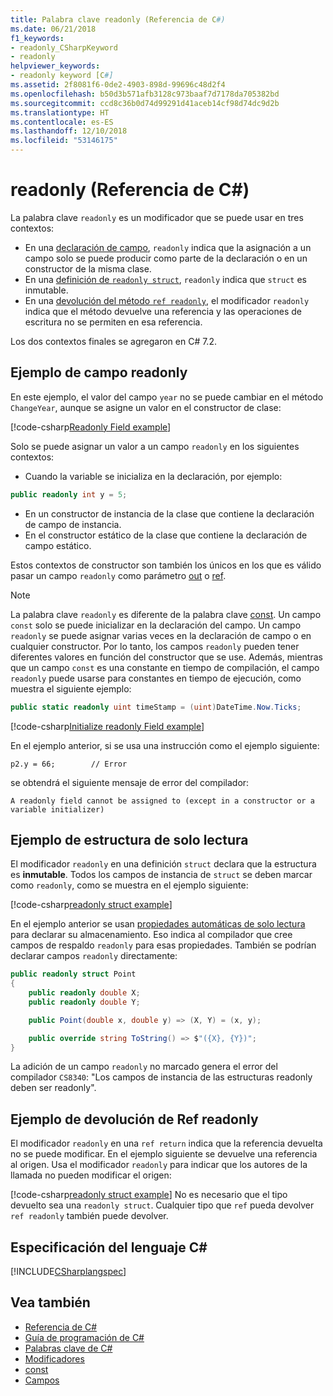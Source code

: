 ```yaml
---
title: Palabra clave readonly (Referencia de C#)
ms.date: 06/21/2018
f1_keywords:
- readonly_CSharpKeyword
- readonly
helpviewer_keywords:
- readonly keyword [C#]
ms.assetid: 2f8081f6-0de2-4903-898d-99696c48d2f4
ms.openlocfilehash: b50d3b571afb3128c973baaf7d7178da705382bd
ms.sourcegitcommit: ccd8c36b0d74d99291d41aceb14cf98d74dc9d2b
ms.translationtype: HT
ms.contentlocale: es-ES
ms.lasthandoff: 12/10/2018
ms.locfileid: "53146175"
---
```

# <a name="readonly-c-reference"></a>readonly (Referencia de C#)

La palabra clave `readonly` es un modificador que se puede usar en tres contextos:

- En una [declaración de campo](#readonly-field-example), `readonly` indica que la asignación a un campo solo se puede producir como parte de la declaración o en un constructor de la misma clase.
- En una [definición de `readonly struct`](#readonly-struct-example), `readonly` indica que `struct` es inmutable.
- En una [devolución del método `ref readonly`](#ref-readonly-return-example), el modificador `readonly` indica que el método devuelve una referencia y las operaciones de escritura no se permiten en esa referencia.

Los dos contextos finales se agregaron en C# 7.2.

## <a name="readonly-field-example"></a>Ejemplo de campo readonly

En este ejemplo, el valor del campo `year` no se puede cambiar en el método `ChangeYear`, aunque se asigne un valor en el constructor de clase:

[!code-csharp[Readonly Field example](~/samples/snippets/csharp/keywords/ReadonlyKeywordExamples.cs#ReadonlyField)]

Solo se puede asignar un valor a un campo `readonly` en los siguientes contextos:

- Cuando la variable se inicializa en la declaración, por ejemplo:

```csharp
public readonly int y = 5;
```

- En un constructor de instancia de la clase que contiene la declaración de campo de instancia.
- En el constructor estático de la clase que contiene la declaración de campo estático.

Estos contextos de constructor son también los únicos en los que es válido pasar un campo `readonly` como parámetro [out](out-parameter-modifier.md) o [ref](ref.md).

> [!NOTE]
> La palabra clave `readonly` es diferente de la palabra clave [const](const.md). Un campo `const` solo se puede inicializar en la declaración del campo. Un campo `readonly` se puede asignar varias veces en la declaración de campo o en cualquier constructor. Por lo tanto, los campos `readonly` pueden tener diferentes valores en función del constructor que se use. Además, mientras que un campo `const` es una constante en tiempo de compilación, el campo `readonly` puede usarse para constantes en tiempo de ejecución, como muestra el siguiente ejemplo:

```csharp
public static readonly uint timeStamp = (uint)DateTime.Now.Ticks;
```

[!code-csharp[Initialize readonly Field example](~/samples/snippets/csharp/keywords/ReadonlyKeywordExamples.cs#InitReadonlyField)]

En el ejemplo anterior, si se usa una instrucción como el ejemplo siguiente:

`p2.y = 66;        // Error`

se obtendrá el siguiente mensaje de error del compilador:

`A readonly field cannot be assigned to (except in a constructor or a variable initializer)`

## <a name="readonly-struct-example"></a>Ejemplo de estructura de solo lectura

El modificador `readonly` en una definición `struct` declara que la estructura es **inmutable**. Todos los campos de instancia de `struct` se deben marcar como `readonly`, como se muestra en el ejemplo siguiente:

[!code-csharp[readonly struct example](~/samples/snippets/csharp/keywords/ReadonlyKeywordExamples.cs#ReadonlyStruct)]

En el ejemplo anterior se usan [propiedades automáticas de solo lectura](../../properties.md#read-only) para declarar su almacenamiento. Eso indica al compilador que cree campos de respaldo `readonly` para esas propiedades. También se podrían declarar campos `readonly` directamente:

```csharp
public readonly struct Point
{
    public readonly double X;
    public readonly double Y;

    public Point(double x, double y) => (X, Y) = (x, y);

    public override string ToString() => $"({X}, {Y})";
}
```

La adición de un campo `readonly` no marcado genera el error del compilador `CS8340`: "Los campos de instancia de las estructuras readonly deben ser readonly".

## <a name="ref-readonly-return-example"></a>Ejemplo de devolución de Ref readonly

El modificador `readonly` en una `ref return` indica que la referencia devuelta no se puede modificar. En el ejemplo siguiente se devuelve una referencia al origen. Usa el modificador `readonly` para indicar que los autores de la llamada no pueden modificar el origen:

[!code-csharp[readonly struct example](~/samples/snippets/csharp/keywords/ReadonlyKeywordExamples.cs#ReadonlyReturn)]
No es necesario que el tipo devuelto sea una `readonly struct`. Cualquier tipo que `ref` pueda devolver `ref readonly` también puede devolver.

## <a name="c-language-specification"></a>Especificación del lenguaje C#

[!INCLUDE[CSharplangspec](~/includes/csharplangspec-md.md)]

## <a name="see-also"></a>Vea también

- [Referencia de C#](../index.md)
- [Guía de programación de C#](../../programming-guide/index.md)
- [Palabras clave de C#](index.md)
- [Modificadores](modifiers.md)
- [const](const.md)
- [Campos](../../programming-guide/classes-and-structs/fields.md)
